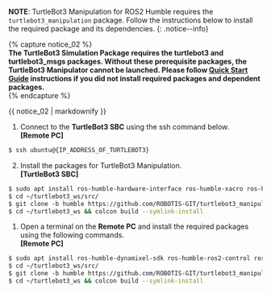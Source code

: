 **NOTE**: TurtleBot3 Manipulation for ROS2 Humble requires the `turtlebot3_manipulation` package. Follow the instructions below to install the required package and its dependencies.
{: .notice--info}

{% capture notice_02 %}  
**The TurtleBot3 Simulation Package requires the turtlebot3 and turtlebot3_msgs packages. Without these prerequisite packages, the TurtleBot3 Manipulator cannot be launched. Please follow [Quick Start Guide](/docs/en/platform/turtlebot3/quick-start) instructions if you did not install required packages and dependent packages.**  
{% endcapture %}
<div class="notice--danger">{{ notice_02 | markdownify }}</div>

1. Connect to the **TurtleBot3 SBC** using the ssh command below.   
**[Remote PC]**  
  ```bash
  $ ssh ubuntu@{IP_ADDRESS_OF_TURTLEBOT3}
  ```
2. Install the packages for TurtleBot3 Manipulation.  
**[TurtleBot3 SBC]**  
  ```bash
  $ sudo apt install ros-humble-hardware-interface ros-humble-xacro ros-humble-ros2-control ros-humble-ros2-controllers ros-humble-gripper-controllers
  $ cd ~/turtlebot3_ws/src/
  $ git clone -b humble https://github.com/ROBOTIS-GIT/turtlebot3_manipulation.git
  $ cd ~/turtlebot3_ws && colcon build --symlink-install
  ```


1. Open a terminal on the **Remote PC** and install the required packages using the following commands.  
**[Remote PC]**  
  ```bash
  $ sudo apt install ros-humble-dynamixel-sdk ros-humble-ros2-control ros-humble-ros2-controllers ros-humble-gripper-controllers ros-humble-moveit*
  $ cd ~/turtlebot3_ws/src/
  $ git clone -b humble https://github.com/ROBOTIS-GIT/turtlebot3_manipulation.git
  $ cd ~/turtlebot3_ws && colcon build --symlink-install
  ```

